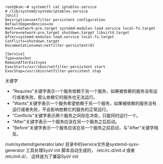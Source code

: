 ```
root@kvm:~# systemctl cat iptables.service 
# /lib/systemd/system/iptables.service
[Unit]
Description=netfilter persistent configuration
DefaultDependencies=no
Wants=network-pre.target systemd-modules-load.service local-fs.target
Before=network-pre.target shutdown.target libvirtd.target
After=systemd-modules-load.service local-fs.target
Conflicts=shutdown.target
Documentation=man:netfilter-persistent(8)

[Service]
Type=oneshot
RemainAfterExit=yes
ExecStart=/usr/sbin/netfilter-persistent start
ExecStop=/usr/sbin/netfilter-persistent stop

```
关键字
- "Requires"关键字表示一个服务依赖于另一个服务，如果被依赖的服务没有运行或者失败，那么依赖它的服务也无法运行。
- "Wants"关键字表示一个服务希望依赖于另一个服务，如果被依赖的服务没有运行或者失败，不会影响依赖它的服务的正常运行。
- "Conflicts"关键字表示两个服务之间存在冲突，只能同时运行一个。
- "After"关键字表示一个服务应该在另一个服务之后启动。
- "Before"关键字表示一个服务应该在另一个服务之前启动，与"After"关键字相反。


/rum/systemd/generator.late/ 目录中的service文件是systemd-sysv-generator 工具处理SysV init 脚本自动生成的， /etc/rc.d/init.d 或者 /etc/init.d/， 这样是为了兼容SysV init
